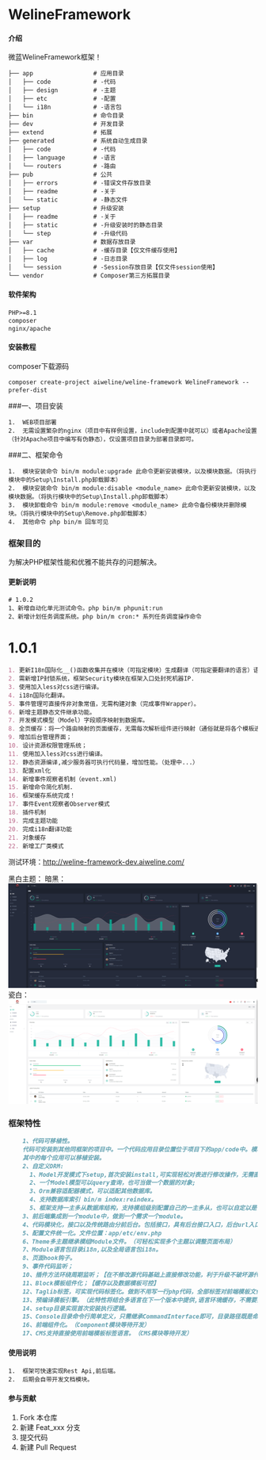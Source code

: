 
# WelineFramework

#### 介绍

微蓝WelineFramework框架！
~~~
├── app                 # 应用目录
│   ├── code            # -代码
│   ├── design          # -主题
│   ├── etc             # -配置
│   └── i18n            # -语言包
├── bin                 # 命令目录
├── dev                 # 开发目录
├── extend              # 拓展
├── generated           # 系统自动生成目录
│   ├── code            # -代码
│   ├── language        # -语言
│   └── routers         # -路由
├── pub                 # 公共
│   ├── errors          # -错误文件存放目录
│   ├── readme          # -关于
│   └── static          # -静态文件
├── setup               # 升级安装
│   ├── readme          # -关于
│   ├── static          # -升级安装时的静态目录
│   └── step            # -升级代码
├── var                 # 数据存放目录
│   ├── cache           # -缓存目录【仅文件缓存使用】
│   ├── log             # -日志目录
│   └── session         # -Session存放目录【仅文件session使用】
└── vendor              # Composer第三方拓展目录
~~~
#### 软件架构

    PHP>=8.1
    composer
    nginx/apache

#### 安装教程
composer下载源码
~~~
composer create-project aiweline/weline-framework WelineFramework --prefer-dist
~~~

###一、项目安装

    1.  WEB项目部署
    2.  无需设置繁杂的nginx（项目中有样例设置，include到配置中就可以）或者Apache设置（针对Apache项目中编写有伪静态），仅设置项目目录为部署目录即可。

###二、框架命令

    1.  模块安装命令 bin/m module:upgrade 此命令更新安装模块，以及模块数据。（将执行模块中的Setup\Install.php卸载脚本）
    2.  模块安装命令 bin/m module:disable <module_name> 此命令更新安装模块，以及模块数据。（将执行模块中的Setup\Install.php卸载脚本）
    3.  模块卸载命令 bin/m module:remove <module_name> 此命令备份模块并删除模块。（将执行模块中的Setup\Remove.php卸载脚本）
    4.  其他命令 php bin/m 回车可见

### 框架目的

为解决PHP框架性能和优雅不能共存的问题解决。

#### 更新说明
```angular2html
# 1.0.2
1、新增自动化单元测试命令。php bin/m phpunit:run
2、新增计划任务调度系统。php bin/m cron:* 系列任务调度操作命令
```

# 1.0.1
```markdown
1. 更新I18n国际化__()函数收集并在模块（可指定模块）生成翻译（可指定要翻译的语言）语言翻译文件。
2. 需新增IP封锁系统，框架Security模块在框架入口处封死机器IP.
3. 使用加入less对css进行编译。
4. i18n国际化翻译。
5. 事件管理可直接传非对象常值，无需构建对象（完成事件Wrapper）。
6. 新增主题静态文件继承功能。
7. 开发模式模型（Model）字段顺序映射到数据库。
8. 全页缓存：将一个路由映射的页面缓存，无需每次解析组件进行映射（通俗就是将各个模板进行合并成一个完整页面文件进行缓存）。
9. 增加后台管理界面；
10. 设计资源权限管理系统；
11. 使用加入less对css进行编译。
12. 静态资源编译,减少服务器可执行代码量，增加性能。（处理中...）
13. 配置xml化
14. 新增事件观察者机制（event.xml)
15. 新增命令简化机制.
16. 框架缓存系统完成！
17. 事件Event观察者Observer模式
18. 插件机制
19. 完成主题功能
20. 完成i18n翻译功能
21. 对象缓存
22. 新增工厂类模式
```

测试环境：http://weline-framework-dev.aiweline.com/

黑白主题：
暗黑：
![img.png](pub/readme/img.png)
瓷白：
![img_1.png](pub/readme/img_1.png)

### 框架特性
```markdown
    1、代码可移植性。
    代码可安装到其他同框架的项目中。一个代码应用目录位置位于项目下的app/code中。模块中可设置Api目录,Controller目录，view目录等以及必须的register.php注册文件。
    其中的每个应用可以移植安装。
    2、自定义ORM:
      1、Model开发模式下setup,首次安装install,可实现轻松对表进行修改操作，无需直接操作数据库；
      2、一个Model模型可以query查询，也可当做一个数据的对象;
      3、Orm兼容适配器模式，可以适配其他数据库。
      4、支持数据库索引 bin/m index:reindex。
      5、框架支持一主多从数据库结构，支持模组级别配置自己的一主多从，也可以自定以是否使用框架一主多从。
    3、前后端集成到一个module中，做到一个需求一个module。
    4、代码模块化，接口以及传统路由分前后台。包括接口，具有后台接口入口，后台url入口。
    5、配置文件统一化。文件位置：app/etc/env.php
    6、Theme多主题继承模组Module文件。（可轻松实现多个主题以调整页面布局）
    7、Module语言包目录i18n,以及全局语言包i18n。
    8、页面hook钩子。
    9、事件代码监听；
    10、插件方法环绕周期监听；【在不修改源代码基础上直接修改功能，利于升级不破坏源代码】
    11、Block模板组件化；【缓存以及数据模板可控】
    12、Taglib标签，可实现代码标签化。做到不用写一行php代码，全部标签对前端模板文件快速编辑。
    13、预编译模板引擎。（此特性将结合多语言在下一个版本中提供,语言环境缓存，不需要实时翻译，先翻译好再读取）
    14、setup目录实现首次安装执行逻辑。
    15、Console目录命令行简单定义，只需继承CommandInterface即可，目录路径既是命令行识别路径。
    16、前端组件化。（Component模块等待开发）
    17、CMS支持直接使用前端模板标签语言。（CMS模块等待开发）
```

#### 使用说明

    1.  框架可快速实现Rest Api,前后端。
    2.  后期会自带开发文档模块。

#### 参与贡献
1.  Fork 本仓库
2.  新建 Feat_xxx 分支
3.  提交代码
4.  新建 Pull Request

